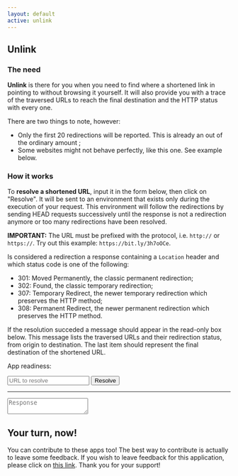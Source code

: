 ```yaml
---
layout: default
active: unlink
---
```


<div class="card" markdown="1">

## Unlink
### The need

**Unlink** is there for you when you need to find where a shortened link in pointing to without browsing it yourself. It
will also provide you with a trace of the traversed URLs to reach the final destination and the HTTP status with every
one.

There are two things to note, however:

- Only the first 20 redirections will be reported. This is already an out of the ordinary amount ;
- Some websites might not behave perfectly, like this one. See example below.

### How it works

To **resolve a shortened URL**, input it in the form below, then click on "Resolve". It will be sent to an environment
that exists only during the execution of your request. This environment will follow the redirections by sending HEAD
requests successively until the response is not a redirection anymore or too many redirections have been resolved.

**IMPORTANT:** The URL must be prefixed with the protocol, i.e. `http://` or `https://`. Try out this example:
`https://bit.ly/3h7oOCe`.

Is considered a redirection a response containing a `Location` header and which status code is one of the following:

- 301: Moved Permanently, the classic permanent redirection;
- 302: Found, the classic temporary redirection;
- 307: Temporary Redirect, the newer temporary redirection which preserves the HTTP method;
- 308: Permanent Redirect, the newer permanent redirection which preserves the HTTP method.

If the resolution succeded a message should appear in the read-only box below. This message lists the traversed URLs and
their redirection status, from origin to destination. The last item should represent the final destination of the
shortened URL.

</div>

<div class="card">
    <p>
        App readiness: <span class="indicator" id="readiness"></span>
    </p>
    <form id="form" action="#">
        <input id="url" type="text" name="url" placeholder="URL to resolve" required>
        <input id="action-send" type="button" value="Resolve">
    </form>
    <hr>
    <textarea id="response" placeholder="Response" readonly></textarea>
</div>

<div class="card" markdown="1">

## Your turn, now!

You can contribute to these apps too! The best way to contribute is actually to leave some feedback. If you wish to
leave feedback for this application, please click on [this link](https://apps.vcz.fr/app/feedback/?appid=jM85ke3GcMUb).
Thank you for your support!

</div>

<script async defer src="script.js"></script>